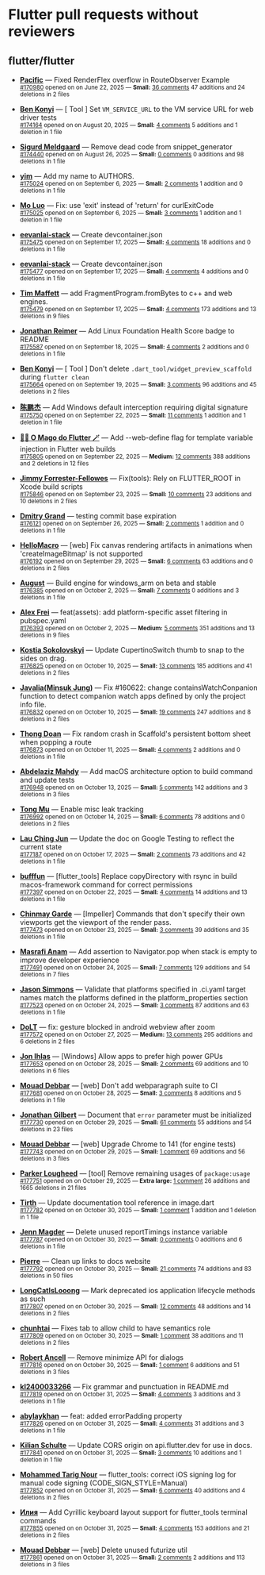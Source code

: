 # Flutter pull requests without reviewers

## flutter/flutter

* **[Pacific](https://github.com/prash4931)** &mdash; Fixed RenderFlex overflow in RouteObserver Example<br />
  <sub>[#170980](https://github.com/flutter/flutter/pull/170980) opened on on June 22, 2025 &mdash; **Small:** [36 comments](https://github.com/flutter/flutter/pull/170980) 47 additions and 24 deletions in 2 files</sub><br />

* **[Ben Konyi](https://github.com/bkonyi)** &mdash; [ Tool ] Set `VM_SERVICE_URL` to the VM service URL for web driver tests<br />
  <sub>[#174164](https://github.com/flutter/flutter/pull/174164) opened on on August 20, 2025 &mdash; **Small:** [4 comments](https://github.com/flutter/flutter/pull/174164) 5 additions and 1 deletion in 1 file</sub><br />

* **[Sigurd Meldgaard](https://github.com/sigurdm)** &mdash; Remove dead code from snippet_generator<br />
  <sub>[#174440](https://github.com/flutter/flutter/pull/174440) opened on on August 26, 2025 &mdash; **Small:** [0 comments](https://github.com/flutter/flutter/pull/174440) 0 additions and 98 deletions in 1 file</sub><br />

* **[yim](https://github.com/yiiim)** &mdash; Add my name to AUTHORS.<br />
  <sub>[#175024](https://github.com/flutter/flutter/pull/175024) opened on on September 6, 2025 &mdash; **Small:** [2 comments](https://github.com/flutter/flutter/pull/175024) 1 addition and 0 deletions in 1 file</sub><br />

* **[Mo Luo](https://github.com/moluopro)** &mdash; Fix: use 'exit' instead of 'return' for curlExitCode<br />
  <sub>[#175025](https://github.com/flutter/flutter/pull/175025) opened on on September 6, 2025 &mdash; **Small:** [3 comments](https://github.com/flutter/flutter/pull/175025) 1 addition and 1 deletion in 1 file</sub><br />

* **[eevanlai-stack](https://github.com/eevanlai-stack)** &mdash; Create devcontainer.json<br />
  <sub>[#175475](https://github.com/flutter/flutter/pull/175475) opened on on September 17, 2025 &mdash; **Small:** [4 comments](https://github.com/flutter/flutter/pull/175475) 18 additions and 0 deletions in 1 file</sub><br />

* **[eevanlai-stack](https://github.com/eevanlai-stack)** &mdash; Create devcontainer.json<br />
  <sub>[#175477](https://github.com/flutter/flutter/pull/175477) opened on on September 17, 2025 &mdash; **Small:** [4 comments](https://github.com/flutter/flutter/pull/175477) 4 additions and 0 deletions in 1 file</sub><br />

* **[Tim Maffett](https://github.com/timmaffett)** &mdash; add FragmentProgram.fromBytes to c++ and web engines. <br />
  <sub>[#175479](https://github.com/flutter/flutter/pull/175479) opened on on September 17, 2025 &mdash; **Small:** [4 comments](https://github.com/flutter/flutter/pull/175479) 173 additions and 13 deletions in 9 files</sub><br />

* **[Jonathan Reimer](https://github.com/jonathimer)** &mdash; Add Linux Foundation Health Score badge to README<br />
  <sub>[#175587](https://github.com/flutter/flutter/pull/175587) opened on on September 18, 2025 &mdash; **Small:** [4 comments](https://github.com/flutter/flutter/pull/175587) 2 additions and 0 deletions in 1 file</sub><br />

* **[Ben Konyi](https://github.com/bkonyi)** &mdash; [ Tool ] Don't delete `.dart_tool/widget_preview_scaffold` during `flutter clean`<br />
  <sub>[#175664](https://github.com/flutter/flutter/pull/175664) opened on on September 19, 2025 &mdash; **Small:** [3 comments](https://github.com/flutter/flutter/pull/175664) 96 additions and 45 deletions in 2 files</sub><br />

* **[陈鹏杰](https://github.com/idcpj)** &mdash; Add Windows default interception requiring digital signature<br />
  <sub>[#175750](https://github.com/flutter/flutter/pull/175750) opened on on September 22, 2025 &mdash; **Small:** [11 comments](https://github.com/flutter/flutter/pull/175750) 1 addition and 1 deletion in 1 file</sub><br />

* **[🧙‍♂️ O Mago do Flutter 🪄](https://github.com/ulisseshen)** &mdash; Add --web-define flag for template variable injection in Flutter web builds<br />
  <sub>[#175805](https://github.com/flutter/flutter/pull/175805) opened on on September 22, 2025 &mdash; **Medium:** [12 comments](https://github.com/flutter/flutter/pull/175805) 388 additions and 2 deletions in 12 files</sub><br />

* **[Jimmy Forrester-Fellowes](https://github.com/jimmyff)** &mdash; Fix(tools): Rely on FLUTTER_ROOT in Xcode build scripts<br />
  <sub>[#175846](https://github.com/flutter/flutter/pull/175846) opened on on September 23, 2025 &mdash; **Small:** [10 comments](https://github.com/flutter/flutter/pull/175846) 23 additions and 10 deletions in 2 files</sub><br />

* **[Dmitry Grand](https://github.com/ievdokdm)** &mdash; testing commit base expiration<br />
  <sub>[#176121](https://github.com/flutter/flutter/pull/176121) opened on on September 26, 2025 &mdash; **Small:** [2 comments](https://github.com/flutter/flutter/pull/176121) 1 addition and 0 deletions in 1 file</sub><br />

* **[HelloMacro](https://github.com/HelloMacro)** &mdash; [web] Fix canvas rendering artifacts in animations when 'createImageBitmap' is not supported<br />
  <sub>[#176192](https://github.com/flutter/flutter/pull/176192) opened on on September 29, 2025 &mdash; **Small:** [6 comments](https://github.com/flutter/flutter/pull/176192) 63 additions and 0 deletions in 2 files</sub><br />

* **[August](https://github.com/Gustl22)** &mdash; Build engine for windows_arm on beta and stable<br />
  <sub>[#176385](https://github.com/flutter/flutter/pull/176385) opened on on October 2, 2025 &mdash; **Small:** [7 comments](https://github.com/flutter/flutter/pull/176385) 0 additions and 3 deletions in 1 file</sub><br />

* **[Alex Frei](https://github.com/hm21)** &mdash; feat(assets): add platform-specific asset filtering in pubspec.yaml<br />
  <sub>[#176393](https://github.com/flutter/flutter/pull/176393) opened on on October 2, 2025 &mdash; **Medium:** [5 comments](https://github.com/flutter/flutter/pull/176393) 351 additions and 13 deletions in 9 files</sub><br />

* **[Kostia Sokolovskyi](https://github.com/ksokolovskyi)** &mdash; Update CupertinoSwitch thumb to snap to the sides on drag.<br />
  <sub>[#176825](https://github.com/flutter/flutter/pull/176825) opened on on October 10, 2025 &mdash; **Small:** [13 comments](https://github.com/flutter/flutter/pull/176825) 185 additions and 41 deletions in 2 files</sub><br />

* **[Javalia(Minsuk Jung)](https://github.com/garrettjavalia)** &mdash; Fix #160622: change containsWatchConpanion function to detect companion watch apps defined by only the project info file.<br />
  <sub>[#176832](https://github.com/flutter/flutter/pull/176832) opened on on October 10, 2025 &mdash; **Small:** [19 comments](https://github.com/flutter/flutter/pull/176832) 247 additions and 8 deletions in 2 files</sub><br />

* **[Thong Doan](https://github.com/thongdoan)** &mdash; Fix random crash in Scaffold's persistent bottom sheet when popping a route<br />
  <sub>[#176873](https://github.com/flutter/flutter/pull/176873) opened on on October 11, 2025 &mdash; **Small:** [4 comments](https://github.com/flutter/flutter/pull/176873) 2 additions and 0 deletions in 1 file</sub><br />

* **[Abdelaziz Mahdy](https://github.com/abdelaziz-mahdy)** &mdash; Add macOS architecture option to build command and update tests<br />
  <sub>[#176948](https://github.com/flutter/flutter/pull/176948) opened on on October 13, 2025 &mdash; **Small:** [5 comments](https://github.com/flutter/flutter/pull/176948) 142 additions and 3 deletions in 3 files</sub><br />

* **[Tong Mu](https://github.com/dkwingsmt)** &mdash; Enable misc leak tracking<br />
  <sub>[#176992](https://github.com/flutter/flutter/pull/176992) opened on on October 14, 2025 &mdash; **Small:** [6 comments](https://github.com/flutter/flutter/pull/176992) 78 additions and 0 deletions in 2 files</sub><br />

* **[Lau Ching Jun](https://github.com/chingjun)** &mdash; Update the doc on Google Testing to reflect the current state<br />
  <sub>[#177187](https://github.com/flutter/flutter/pull/177187) opened on on October 17, 2025 &mdash; **Small:** [2 comments](https://github.com/flutter/flutter/pull/177187) 73 additions and 42 deletions in 1 file</sub><br />

* **[bufffun](https://github.com/bufffun)** &mdash; [flutter_tools] Replace copyDirectory with rsync in build macos-framework command for correct permissions<br />
  <sub>[#177397](https://github.com/flutter/flutter/pull/177397) opened on on October 22, 2025 &mdash; **Small:** [4 comments](https://github.com/flutter/flutter/pull/177397) 14 additions and 13 deletions in 1 file</sub><br />

* **[Chinmay Garde](https://github.com/chinmaygarde)** &mdash; [Impeller] Commands that don't specify their own viewports get the viewport of the render pass.<br />
  <sub>[#177473](https://github.com/flutter/flutter/pull/177473) opened on on October 23, 2025 &mdash; **Small:** [3 comments](https://github.com/flutter/flutter/pull/177473) 39 additions and 35 deletions in 1 file</sub><br />

* **[Masrafi Anam](https://github.com/Masrafi)** &mdash; Add assertion to Navigator.pop when stack is empty to improve developer experience<br />
  <sub>[#177491](https://github.com/flutter/flutter/pull/177491) opened on on October 24, 2025 &mdash; **Small:** [7 comments](https://github.com/flutter/flutter/pull/177491) 129 additions and 54 deletions in 7 files</sub><br />

* **[Jason Simmons](https://github.com/jason-simmons)** &mdash; Validate that platforms specified in .ci.yaml target names match the platforms defined in the platform_properties section<br />
  <sub>[#177523](https://github.com/flutter/flutter/pull/177523) opened on on October 24, 2025 &mdash; **Small:** [3 comments](https://github.com/flutter/flutter/pull/177523) 87 additions and 63 deletions in 1 file</sub><br />

* **[DoLT](https://github.com/letrungdo)** &mdash; fix: gesture blocked in android webview after zoom<br />
  <sub>[#177572](https://github.com/flutter/flutter/pull/177572) opened on on October 27, 2025 &mdash; **Medium:** [13 comments](https://github.com/flutter/flutter/pull/177572) 295 additions and 6 deletions in 2 files</sub><br />

* **[Jon Ihlas](https://github.com/9AZX)** &mdash; [Windows] Allow apps to prefer high power GPUs<br />
  <sub>[#177653](https://github.com/flutter/flutter/pull/177653) opened on on October 28, 2025 &mdash; **Small:** [2 comments](https://github.com/flutter/flutter/pull/177653) 69 additions and 10 deletions in 6 files</sub><br />

* **[Mouad Debbar](https://github.com/mdebbar)** &mdash; [web] Don't add webparagraph suite to CI<br />
  <sub>[#177681](https://github.com/flutter/flutter/pull/177681) opened on on October 28, 2025 &mdash; **Small:** [3 comments](https://github.com/flutter/flutter/pull/177681) 8 additions and 5 deletions in 1 file</sub><br />

* **[Jonathan Gilbert](https://github.com/logiclrd)** &mdash; Document that `error` parameter must be initialized<br />
  <sub>[#177730](https://github.com/flutter/flutter/pull/177730) opened on on October 29, 2025 &mdash; **Small:** [61 comments](https://github.com/flutter/flutter/pull/177730) 55 additions and 54 deletions in 23 files</sub><br />

* **[Mouad Debbar](https://github.com/mdebbar)** &mdash; [web] Upgrade Chrome to 141 (for engine tests)<br />
  <sub>[#177743](https://github.com/flutter/flutter/pull/177743) opened on on October 29, 2025 &mdash; **Small:** [1 comment](https://github.com/flutter/flutter/pull/177743) 69 additions and 56 deletions in 3 files</sub><br />

* **[Parker Lougheed](https://github.com/parlough)** &mdash; [tool] Remove remaining usages of `package:usage`<br />
  <sub>[#177751](https://github.com/flutter/flutter/pull/177751) opened on on October 29, 2025 &mdash; **Extra large:** [1 comment](https://github.com/flutter/flutter/pull/177751) 26 additions and 1665 deletions in 21 files</sub><br />

* **[Tirth](https://github.com/piedcipher)** &mdash; Update documentation tool reference in image.dart<br />
  <sub>[#177782](https://github.com/flutter/flutter/pull/177782) opened on on October 30, 2025 &mdash; **Small:** [1 comment](https://github.com/flutter/flutter/pull/177782) 1 addition and 1 deletion in 1 file</sub><br />

* **[Jenn Magder](https://github.com/jmagman)** &mdash; Delete unused reportTimings instance variable<br />
  <sub>[#177787](https://github.com/flutter/flutter/pull/177787) opened on on October 30, 2025 &mdash; **Small:** [0 comments](https://github.com/flutter/flutter/pull/177787) 0 additions and 6 deletions in 1 file</sub><br />

* **[Pierre](https://github.com/guidezpl)** &mdash; Clean up links to docs website<br />
  <sub>[#177792](https://github.com/flutter/flutter/pull/177792) opened on on October 30, 2025 &mdash; **Small:** [21 comments](https://github.com/flutter/flutter/pull/177792) 74 additions and 83 deletions in 50 files</sub><br />

* **[LongCatIsLooong](https://github.com/LongCatIsLooong)** &mdash; Mark deprecated ios application lifecycle methods as such<br />
  <sub>[#177807](https://github.com/flutter/flutter/pull/177807) opened on on October 30, 2025 &mdash; **Small:** [12 comments](https://github.com/flutter/flutter/pull/177807) 48 additions and 14 deletions in 2 files</sub><br />

* **[chunhtai](https://github.com/chunhtai)** &mdash; Fixes tab to allow child to have semantics role<br />
  <sub>[#177809](https://github.com/flutter/flutter/pull/177809) opened on on October 30, 2025 &mdash; **Small:** [1 comment](https://github.com/flutter/flutter/pull/177809) 38 additions and 11 deletions in 2 files</sub><br />

* **[Robert Ancell](https://github.com/robert-ancell)** &mdash; Remove minimize API for dialogs<br />
  <sub>[#177816](https://github.com/flutter/flutter/pull/177816) opened on on October 30, 2025 &mdash; **Small:** [1 comment](https://github.com/flutter/flutter/pull/177816) 6 additions and 51 deletions in 3 files</sub><br />

* **[kl2400033266](https://github.com/kl2400033266)** &mdash; Fix grammar and punctuation in README.md<br />
  <sub>[#177819](https://github.com/flutter/flutter/pull/177819) opened on on October 31, 2025 &mdash; **Small:** [4 comments](https://github.com/flutter/flutter/pull/177819) 3 additions and 3 deletions in 1 file</sub><br />

* **[abylaykhan](https://github.com/abikko)** &mdash; feat: added errorPadding property<br />
  <sub>[#177826](https://github.com/flutter/flutter/pull/177826) opened on on October 31, 2025 &mdash; **Small:** [4 comments](https://github.com/flutter/flutter/pull/177826) 31 additions and 3 deletions in 1 file</sub><br />

* **[Kilian Schulte](https://github.com/schultek)** &mdash; Update CORS origin on api.flutter.dev for use in docs.<br />
  <sub>[#177841](https://github.com/flutter/flutter/pull/177841) opened on on October 31, 2025 &mdash; **Small:** [3 comments](https://github.com/flutter/flutter/pull/177841) 10 additions and 1 deletion in 1 file</sub><br />

* **[Mohammed Tarig Nour](https://github.com/MohammedTarigg)** &mdash; flutter_tools: correct iOS signing log for manual code signing (CODE_SIGN_STYLE=Manual)<br />
  <sub>[#177852](https://github.com/flutter/flutter/pull/177852) opened on on October 31, 2025 &mdash; **Small:** [6 comments](https://github.com/flutter/flutter/pull/177852) 40 additions and 4 deletions in 2 files</sub><br />

* **[Илия](https://github.com/777genius)** &mdash; Add Cyrillic keyboard layout support for flutter_tools terminal commands<br />
  <sub>[#177855](https://github.com/flutter/flutter/pull/177855) opened on on October 31, 2025 &mdash; **Small:** [4 comments](https://github.com/flutter/flutter/pull/177855) 153 additions and 21 deletions in 2 files</sub><br />

* **[Mouad Debbar](https://github.com/mdebbar)** &mdash; [web] Delete unused futurize util<br />
  <sub>[#177861](https://github.com/flutter/flutter/pull/177861) opened on on October 31, 2025 &mdash; **Small:** [2 comments](https://github.com/flutter/flutter/pull/177861) 2 additions and 113 deletions in 3 files</sub><br />


